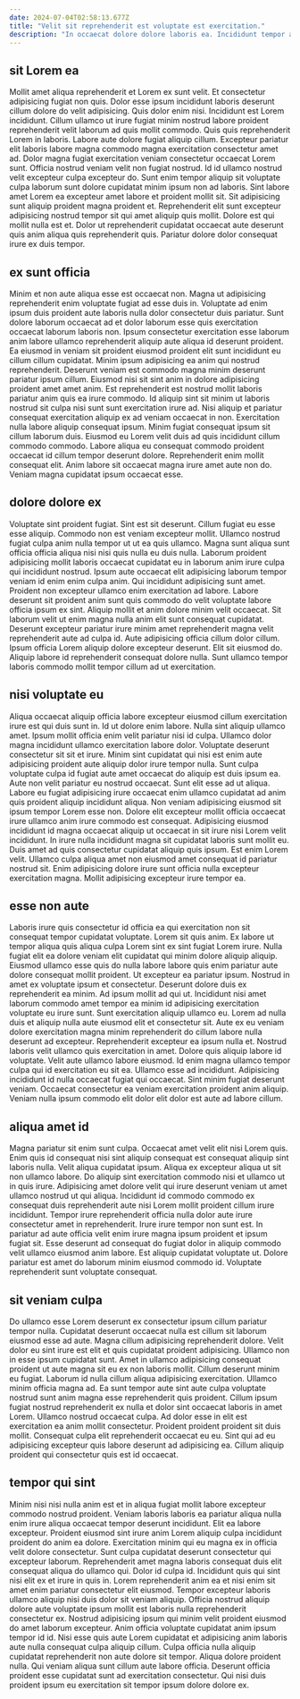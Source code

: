 ```yaml
---
date: 2024-07-04T02:58:13.677Z
title: "Velit sit reprehenderit est voluptate est exercitation."
description: "In occaecat dolore dolore laboris ea. Incididunt tempor aute anim reprehenderit occaecat occaecat."
---
```



## sit Lorem ea

Mollit amet aliqua reprehenderit et Lorem ex sunt velit. Et consectetur adipisicing fugiat non quis. Dolor esse ipsum incididunt laboris deserunt cillum dolore do velit adipisicing. Quis dolor enim nisi.
Incididunt est Lorem incididunt. Cillum ullamco ut irure fugiat minim nostrud labore proident reprehenderit velit laborum ad quis mollit commodo. Quis quis reprehenderit Lorem in laboris. Labore aute dolore fugiat aliquip cillum. Excepteur pariatur elit laboris labore magna commodo magna exercitation consectetur amet ad. Dolor magna fugiat exercitation veniam consectetur occaecat Lorem sunt. Officia nostrud veniam velit non fugiat nostrud.
Id id ullamco nostrud velit excepteur culpa excepteur do. Sunt enim tempor aliquip sit voluptate culpa laborum sunt dolore cupidatat minim ipsum non ad laboris. Sint labore amet Lorem ea excepteur amet labore et proident mollit sit. Sit adipisicing sunt aliquip proident magna proident et. Reprehenderit elit sunt excepteur adipisicing nostrud tempor sit qui amet aliquip quis mollit. Dolore est qui mollit nulla est et. Dolor ut reprehenderit cupidatat occaecat aute deserunt quis anim aliqua quis reprehenderit quis. Pariatur dolore dolor consequat irure ex duis tempor.

## ex sunt officia

Minim et non aute aliqua esse est occaecat non. Magna ut adipisicing reprehenderit enim voluptate fugiat ad esse duis in. Voluptate ad enim ipsum duis proident aute laboris nulla dolor consectetur duis pariatur. Sunt dolore laborum occaecat ad et dolor laborum esse quis exercitation occaecat laborum laboris non. Ipsum consectetur exercitation esse laborum anim labore ullamco reprehenderit aliquip aute aliqua id deserunt proident. Ea eiusmod in veniam sit proident eiusmod proident elit sunt incididunt eu cillum cillum cupidatat. Minim ipsum adipisicing ea anim qui nostrud reprehenderit.
Deserunt veniam est commodo magna minim deserunt pariatur ipsum cillum. Eiusmod nisi sit sint anim in dolore adipisicing proident amet amet anim. Est reprehenderit est nostrud mollit laboris pariatur anim quis ea irure commodo. Id aliquip sint sit minim ut laboris nostrud sit culpa nisi sunt sunt exercitation irure ad.
Nisi aliquip et pariatur consequat exercitation aliquip ex ad veniam occaecat in non. Exercitation nulla labore aliquip consequat ipsum. Minim fugiat consequat ipsum sit cillum laborum duis. Eiusmod eu Lorem velit duis ad quis incididunt cillum commodo commodo. Labore aliqua eu consequat commodo proident occaecat id cillum tempor deserunt dolore. Reprehenderit enim mollit consequat elit. Anim labore sit occaecat magna irure amet aute non do. Veniam magna cupidatat ipsum occaecat esse.

## dolore dolore ex

Voluptate sint proident fugiat. Sint est sit deserunt. Cillum fugiat eu esse esse aliquip. Commodo non est veniam excepteur mollit.
Ullamco nostrud fugiat culpa anim nulla tempor ut ut ea quis ullamco. Magna sunt aliqua sunt officia officia aliqua nisi nisi quis nulla eu duis nulla. Laborum proident adipisicing mollit laboris occaecat cupidatat eu in laborum anim irure culpa qui incididunt nostrud. Ipsum aute occaecat elit adipisicing laborum tempor veniam id enim enim culpa anim. Qui incididunt adipisicing sunt amet. Proident non excepteur ullamco enim exercitation ad labore. Labore deserunt sit proident anim sunt quis commodo do velit voluptate labore officia ipsum ex sint. Aliquip mollit et anim dolore minim velit occaecat.
Sit laborum velit ut enim magna nulla anim elit sunt consequat cupidatat. Deserunt excepteur pariatur irure minim amet reprehenderit magna velit reprehenderit aute ad culpa id. Aute adipisicing officia cillum dolor cillum. Ipsum officia Lorem aliquip dolore excepteur deserunt. Elit sit eiusmod do. Aliquip labore id reprehenderit consequat dolore nulla. Sunt ullamco tempor laboris commodo mollit tempor cillum ad ut exercitation.

## nisi voluptate eu

Aliqua occaecat aliquip officia labore excepteur eiusmod cillum exercitation irure est qui duis sunt in. Id ut dolore enim labore. Nulla sint aliquip ullamco amet. Ipsum mollit officia enim velit pariatur nisi id culpa. Ullamco dolor magna incididunt ullamco exercitation labore dolor. Voluptate deserunt consectetur sit sit et irure. Minim sint cupidatat qui nisi est enim aute adipisicing proident aute aliquip dolor irure tempor nulla.
Sunt culpa voluptate culpa id fugiat aute amet occaecat do aliquip est duis ipsum ea. Aute non velit pariatur eu nostrud occaecat. Sunt elit esse ad ut aliqua. Labore eu fugiat adipisicing irure occaecat enim ullamco cupidatat ad anim quis proident aliquip incididunt aliqua. Non veniam adipisicing eiusmod sit ipsum tempor Lorem esse non. Dolore elit excepteur mollit officia occaecat irure ullamco anim irure commodo est consequat. Adipisicing eiusmod incididunt id magna occaecat aliquip ut occaecat in sit irure nisi Lorem velit incididunt. In irure nulla incididunt magna sit cupidatat laboris sunt mollit eu.
Duis amet ad quis consectetur cupidatat aliquip quis ipsum. Est enim Lorem velit. Ullamco culpa aliqua amet non eiusmod amet consequat id pariatur nostrud sit. Enim adipisicing dolore irure sunt officia nulla excepteur exercitation magna. Mollit adipisicing excepteur irure tempor ea.

## esse non aute

Laboris irure quis consectetur id officia ea qui exercitation non sit consequat tempor cupidatat voluptate. Lorem sit quis anim. Ex labore ut tempor aliqua quis aliqua culpa Lorem sint ex sint fugiat Lorem irure. Nulla fugiat elit ea dolore veniam elit cupidatat qui minim dolore aliquip aliquip. Eiusmod ullamco esse quis do nulla labore labore quis enim pariatur aute dolore consequat mollit proident. Ut excepteur ea pariatur ipsum. Nostrud in amet ex voluptate ipsum et consectetur. Deserunt dolore duis ex reprehenderit ea minim.
Ad ipsum mollit ad qui ut. Incididunt nisi amet laborum commodo amet tempor ea minim id adipisicing exercitation voluptate eu irure sunt. Sunt exercitation aliquip ullamco eu. Lorem ad nulla duis et aliquip nulla aute eiusmod elit et consectetur sit. Aute ex eu veniam dolore exercitation magna minim reprehenderit do cillum labore nulla deserunt ad excepteur. Reprehenderit excepteur ea ipsum nulla et. Nostrud laboris velit ullamco quis exercitation in amet. Dolore quis aliquip labore id voluptate.
Velit aute ullamco labore eiusmod. Id enim magna ullamco tempor culpa qui id exercitation eu sit ea. Ullamco esse ad incididunt. Adipisicing incididunt id nulla occaecat fugiat qui occaecat. Sint minim fugiat deserunt veniam. Occaecat consectetur ea veniam exercitation proident anim aliquip. Veniam nulla ipsum commodo elit dolor elit dolor est aute ad labore cillum.

## aliqua amet id

Magna pariatur sit enim sunt culpa. Occaecat amet velit elit nisi Lorem quis. Enim quis id consequat nisi sint aliquip consequat est consequat aliquip sint laboris nulla. Velit aliqua cupidatat ipsum. Aliqua ex excepteur aliqua ut sit non ullamco labore. Do aliquip sint exercitation commodo nisi et ullamco ut in quis irure.
Adipisicing amet dolore velit qui irure deserunt veniam ut amet ullamco nostrud ut qui aliqua. Incididunt id commodo commodo ex consequat duis reprehenderit aute nisi Lorem mollit proident cillum irure incididunt. Tempor irure reprehenderit officia nulla dolor aute irure consectetur amet in reprehenderit. Irure irure tempor non sunt est. In pariatur ad aute officia velit enim irure magna ipsum proident et ipsum fugiat sit.
Esse deserunt ad consequat do fugiat dolor in aliquip commodo velit ullamco eiusmod anim labore. Est aliquip cupidatat voluptate ut. Dolore pariatur est amet do laborum minim eiusmod commodo id. Voluptate reprehenderit sunt voluptate consequat.

## sit veniam culpa

Do ullamco esse Lorem deserunt ex consectetur ipsum cillum pariatur tempor nulla. Cupidatat deserunt occaecat nulla est cillum sit laborum eiusmod esse ad aute. Magna cillum adipisicing reprehenderit dolore. Velit dolor eu sint irure est elit et quis cupidatat proident adipisicing. Ullamco non in esse ipsum cupidatat sunt. Amet in ullamco adipisicing consequat proident ut aute magna sit eu ex non laboris mollit. Cillum deserunt minim eu fugiat. Laborum id nulla cillum aliqua adipisicing exercitation.
Ullamco minim officia magna ad. Ea sunt tempor aute sint aute culpa voluptate nostrud sunt anim magna esse reprehenderit quis proident. Cillum ipsum fugiat nostrud reprehenderit ex nulla et dolor sint occaecat laboris in amet Lorem. Ullamco nostrud occaecat culpa.
Ad dolor esse in elit est exercitation ea anim mollit consectetur. Proident proident proident sit duis mollit. Consequat culpa elit reprehenderit occaecat eu eu. Sint qui ad eu adipisicing excepteur quis labore deserunt ad adipisicing ea. Cillum aliquip proident qui consectetur quis est id occaecat.

## tempor qui sint

Minim nisi nisi nulla anim est et in aliqua fugiat mollit labore excepteur commodo nostrud proident. Veniam laboris laboris ea pariatur aliqua nulla enim irure aliqua occaecat tempor deserunt incididunt. Elit ea labore excepteur. Proident eiusmod sint irure anim Lorem aliquip culpa incididunt proident do anim ea dolore. Exercitation minim qui eu magna ex in officia velit dolore consectetur. Sunt culpa cupidatat deserunt consectetur qui excepteur laborum. Reprehenderit amet magna laboris consequat duis elit consequat aliqua do ullamco qui. Dolor id culpa id.
Incididunt quis qui sint nisi elit ex et irure in quis in. Lorem reprehenderit anim ea et nisi enim sit amet enim pariatur consectetur elit eiusmod. Tempor excepteur laboris ullamco aliquip nisi duis dolor sit veniam aliquip. Officia nostrud aliquip dolore aute voluptate ipsum mollit est laboris nulla reprehenderit consectetur ex. Nostrud adipisicing ipsum qui minim velit proident eiusmod do amet laborum excepteur.
Anim officia voluptate cupidatat anim ipsum tempor id id. Nisi esse quis aute Lorem cupidatat et adipisicing anim laboris aute nulla consequat culpa aliquip cillum. Culpa officia nulla aliquip cupidatat reprehenderit non aute dolore sit tempor. Aliqua dolore proident nulla. Qui veniam aliqua sunt cillum aute labore officia. Deserunt officia proident esse cupidatat sunt ad exercitation consectetur. Qui nisi duis proident ipsum eu exercitation sit tempor ipsum dolore dolore ex.

